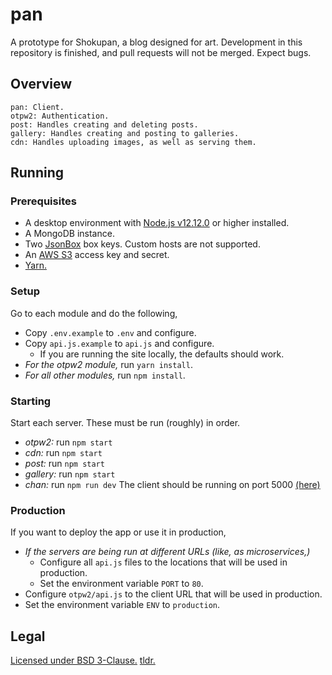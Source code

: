 # pan
A prototype for Shokupan, a blog designed for art. Development in this repository is finished, and pull requests will not be merged. Expect bugs.

## Overview
```
pan: Client.
otpw2: Authentication.
post: Handles creating and deleting posts.
gallery: Handles creating and posting to galleries.
cdn: Handles uploading images, as well as serving them.
```

## Running
### Prerequisites
* A desktop environment with [Node.js v12.12.0](https://nodejs.org/en/) or higher installed.
* A MongoDB instance.
* Two [JsonBox](https://jsonbox.io) box keys. Custom hosts are not supported.
* An [AWS S3](https://aws.amazon.com/s3/) access key and secret.
* [Yarn.](https://yarnpkg.com/en/)

### Setup
Go to each module and do the following,
* Copy `.env.example` to `.env` and configure.
* Copy `api.js.example` to `api.js` and configure.
	* If you are running the site locally, the defaults should work.
* *For the otpw2 module,* run `yarn install`.
* *For all other modules,* run `npm install`.

### Starting
Start each server. These must be run (roughly) in order.
* *otpw2:* run `npm start`
* *cdn:* run `npm start`
* *post:* run `npm start`
* *gallery:* run `npm start`
* *chan:* run `npm run dev`
The client should be running on port 5000 [(here)](http://localhost:5000)

### Production
If you want to deploy the app or use it in production,
* *If the servers are being run at different URLs (like, as microservices,)* 
	* Configure all  `api.js`  files to the locations that will be used in production.
	* Set the environment variable  `PORT` to `80`.
* Configure `otpw2/api.js` to the client URL that will be used in production.
* Set the environment variable `ENV` to `production`.

## Legal
[Licensed under BSD 3-Clause.](https://github.com/projectshokupan/pan/blob/master/LICENSE) [tldr.](https://www.tldrlegal.com/l/bsd3)
	
